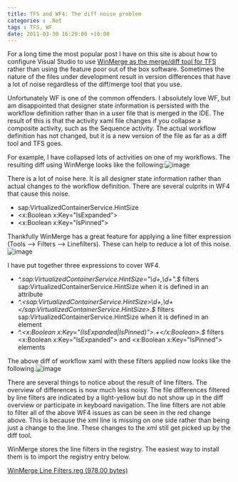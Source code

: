 ```yaml
---
title: TFS and WF4: The diff noise problem
categories : .Net
tags : TFS, WF
date: 2011-03-30 16:29:00 +10:00
---
```


For a long time the most popular post I have on this site is about how to configure Visual Studio to use [WinMerge as the merge/diff tool for TFS][0] rather than using the feature poor out of the box software. Sometimes the nature of the files under development result in version differences that have a lot of noise regardless of the diff/merge tool that you use.

Unfortunately WF is one of the common offenders. I absolutely love WF, but am disappointed that designer state information is persisted with the workflow definition rather than in a user file that is merged in the IDE. The result of this is that the activity xaml file changes if you collapse a composite activity, such as the Sequence activity. The actual workflow definition has not changed, but it is a new version of the file as far as a diff tool and TFS goes.

For example, I have collapsed lots of activities on one of my workflows. The resulting diff using WinMerge looks like the following:![image][1]

There is a lot of noise here. It is all designer state information rather than actual changes to the workflow definition. There are several culprits in WF4 that cause this noise.

* sap:VirtualizedContainerService.HintSize
* <x:Boolean x:Key="IsExpanded"&gt;
* <x:Boolean x:Key="IsPinned"&gt;

Thankfully WinMerge has a great feature for applying a line filter expression (Tools &ndash;&gt; Filters &ndash;&gt; Linefilters). These can help to reduce a lot of this noise.![image][2]

I have put together three expressions to cover WF4.

* _^.*sap:VirtualizedContainerService\.HintSize="\d+,\d+".*$_ filters sap:VirtualizedContainerService.HintSize when it is defined in an attribute
* _^.*<sap:VirtualizedContainerService.HintSize&gt;\d+,\d+</sap:VirtualizedContainerService.HintSize&gt;.*$_ filters sap:VirtualizedContainerService.HintSize when it is defined in an element
* _^.*<x:Boolean x:Key="(IsExpanded|IsPinned)"&gt;.+</x:Boolean&gt;.*$_ filters <x:Boolean x:Key="IsExpanded"&gt; and <x:Boolean x:Key="IsPinned"&gt; elements

The above diff of workflow xaml with these filters applied now looks like the following.![image][3]

There are several things to notice about the result of line filters. The overview of differences is now much less noisy. The file differences filtered by line filters are indicated by a light-yellow but do not show up in the diff overview or participate in keyboard navigation. The line filters are not able to filter all of the above WF4 issues as can be seen in the red change above. This is because the xml line is missing on one side rather than being just a change to the line. These changes to the xml still get picked up by the diff tool.

WinMerge stores the line filters in the registry. The easiest way to install them is to import the registry entry below.

[WinMerge Line Filters.reg (978.00 bytes)][4]

[0]: /post/2007/06/19/using-winmerge-with-tfs.aspx
[1]: //files/image_93.png
[2]: //files/image_94.png
[3]: //files/image_95.png
[4]: /files/2011%2f3%2fWinMerge+Line+Filters.reg
